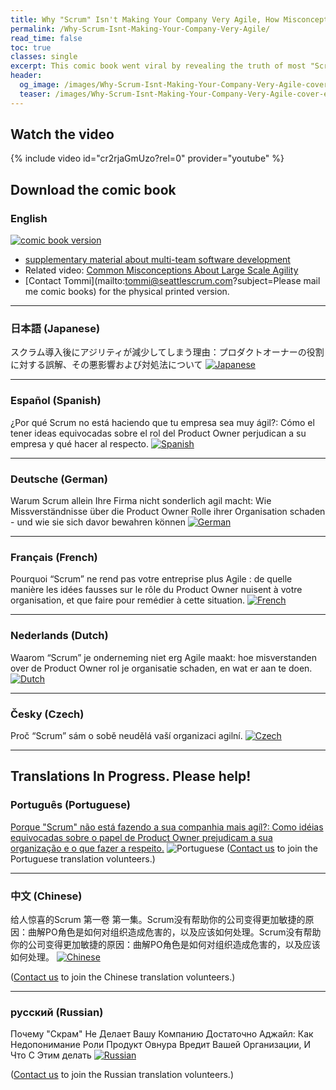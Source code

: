 ```yaml
---
title: Why "Scrum" Isn't Making Your Company Very Agile, How Misconceptions About The Product Owner Role Harm Your Organization, And What To Do About It.
permalink: /Why-Scrum-Isnt-Making-Your-Company-Very-Agile/
read_time: false
toc: true
classes: single
excerpt: This comic book went viral by revealing the truth of most "Scrum" implementations. It dismantles misconceptions in SAFe and Henrik Kniberg's Nutshell video.
header:
  og_image: /images/Why-Scrum-Isnt-Making-Your-Company-Very-Agile-cover-en.png
  teaser: /images/Why-Scrum-Isnt-Making-Your-Company-Very-Agile-cover-en.png
---
```

## Watch the video

{% include video id="cr2rjaGmUzo?rel=0" provider="youtube" %}

## Download the comic book

### English

[![comic book version](/assets/images/Why-Scrum-Isnt-Making-Your-Company-Very-Agile-v2-cover.png)](/downloads/Why-Scrum-Isnt-Making-Your-Company-Very-Agile-v2.pdf)
* [supplementary material about multi-team software development](/downloads/more-agile-misconceptions.pdf)
* Related video: [Common Misconceptions About Large Scale Agility](/common-misconceptions-about-large-scale-agility/)
* [Contact Tommi](mailto:tommi@seattlescrum.com?subject=Please mail me comic books) for the physical printed version.

---

### 日本語 (Japanese)

スクラム導入後にアジリティが減少してしまう理由：プロダクトオーナーの役割に対する誤解、その悪影響および対処法について
[![Japanese](/images/Why-Scrum-Isnt-Making-Your-Company-Very-Agile-cover-jp.png)](https://scrummaster.jp/) 

---

### Español (Spanish)

¿Por qué Scrum no está haciendo que tu empresa sea muy ágil?: Cómo el tener ideas equivocadas sobre el rol del Product Owner perjudican a su empresa y qué hacer al respecto. 
[![Spanish](/images/Why-Scrum-Isnt-Making-Your-Company-Very-Agile-cover-es.png)](/downloads/Why-Scrum-Isnt-Making-Your-Company-Very-Agile-es.pdf)

---

### Deutsche (German)

Warum Scrum allein Ihre Firma nicht sonderlich agil macht: Wie Missverständnisse über die Product Owner Rolle ihrer Organisation schaden - und wie sie sich davor bewahren können
[![German](/images/Why-Scrum-Isnt-Making-Your-Company-Very-Agile-cover-de.png)](/downloads/Why-Scrum-Isnt-Making-Your-Company-Very-Agile-de.pdf)

---

### Français (French)

Pourquoi “Scrum” ne rend pas votre entreprise plus Agile : de quelle manière les idées fausses sur le rôle du Product Owner nuisent à votre organisation, et que faire pour remédier à cette situation.
[![French](/images/Why-Scrum-Isnt-Making-Your-Company-Very-Agile-cover-fr.png)](/downloads/Why-Scrum-Isnt-Making-Your-Company-Very-Agile-fr.pdf)

---

### Nederlands (Dutch)

Waarom “Scrum” je onderneming niet erg Agile maakt: hoe misverstanden over de Product Owner rol je organisatie schaden, en wat er aan te doen. 
[![Dutch](/images/Why-Scrum-Isnt-Making-Your-Company-Very-Agile-cover-nl.png)](/downloads/Why-Scrum-Isnt-Making-Your-Company-Very-Agile-nl.pdf) 

---

### Česky (Czech)

Proč “Scrum” sám o sobě neudělá vaší organizaci agilní.
[![Czech](/images/Why-Scrum-Isnt-Making-Your-Company-Very-Agile-cover-cz.png)](/downloads/Why-Scrum-Isnt-Making-Your-Company-Very-Agile-cz.pdf) 

---

## Translations In Progress.  Please help!

### Português (Portuguese)

[Porque "Scrum" não está fazendo a sua companhia mais agíl?:  Como idéias equivocadas sobre o papel de Product Owner prejudicam a sua organização e o que fazer a respeito.](https://docs.google.com/document/d/13jKXmUA-p2GP1UraZmQ-5SSyhZYcW6J8PzvSaVzPZfc/edit?usp=sharing)
![Portuguese](/images/Why-Scrum-Isnt-Making-Your-Company-Very-Agile-cover-pt.png)
([Contact us](/contact) to join the Portuguese translation volunteers.)

---

### 中文 (Chinese)

给⼈惊喜的Scrum 第⼀卷 第⼀集。Scrum没有帮助你的公司变得更加敏捷的原因：曲解PO⻆色是如何对组织造成危害的，以及应该如何处理。Scrum没有帮助你的公司变得更加敏捷的原因：曲解PO⻆色是如何对组织造成危害的，以及应该如何处理。
[![Chinese](/images/Why-Scrum-Isnt-Making-Your-Company-Very-Agile-cover-cn.png)](/downloads/Why-Scrum-Isnt-Making-Your-Company-Very-Agile-cn.pdf)

([Contact us](/contact) to join the Chinese translation volunteers.)

---

### русский (Russian)

Почему "Скрам" Не Делает Вашу Компанию Достаточно Аджайл:  Как Недопонимание Роли Продукт Овнура Вредит Вашей Организации, И Что С Этим делать
[![Russian](/images/Why-Scrum-Isnt-Making-Your-Company-Very-Agile-cover-ru.png)](/downloads/Why-Scrum-Isnt-Making-Your-Company-Very-Agile-ru.pdf)

([Contact us](/contact) to join the Russian translation volunteers.)
